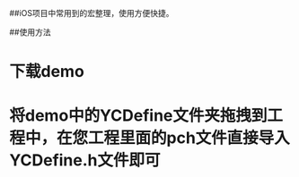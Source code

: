 

##iOS项目中常用到的宏整理，使用方便快捷。

##使用方法

# 下载demo

# 将demo中的YCDefine文件夹拖拽到工程中，在您工程里面的pch文件直接导入 YCDefine.h文件即可

